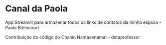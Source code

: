 # Canal da Paola
App Streamlit para armazenar todos os links de contatos da minha esposa - Paola Bitencourt

Contribuição do código do Chanin Nantasenamat - dataprofessor

